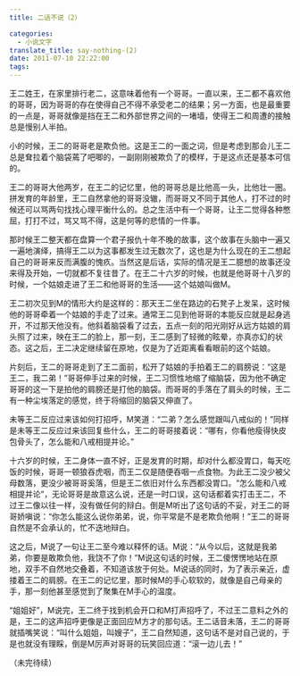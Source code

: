```yaml
---
title: 二话不说（2）

categories:
  - 小说文字
translate_title: say-nothing-(2)
date: 2011-07-10 22:22:00
tags:
---
```


王二姓王，在家里排行老二，这意味着他有一个哥哥。一直以来，王二都不喜欢他的哥哥，因为哥哥的存在使得自己不得不承受老二的结果；另一方面，也是最重要的一点是，哥哥就像是挡在王二和外部世界之间的一堵墙，使得王二和周遭的接触总是慢别人半拍。

小的时候，王二的哥哥老是欺负他。这是王二的一面之词，但是考虑到那会儿王二总是耷拉着个脑袋蔫了吧唧的，一副刚刚被欺负了的模样，于是这点还是基本可信的。

王二的哥哥大他两岁，在王二的记忆里，他的哥哥总是比他高一头，比他壮一圈。拼发育的年龄里，王二自然拿他的哥哥没辙，而哥哥又不同于其他人，打不过的时候还可以骂两句找找心理平衡什么的。总之生活中有一个哥哥，让王二觉得各种憋屈，打打不过，骂又骂不得，这是何等的悲情的一件事。

那时候王二整天都在盘算一个君子报仇十年不晚的故事，这个故事在头脑中一遍又一遍地演绎，搞得王二以为这事都发生过无数次了，这也是为什么现在的王二想起自己的哥哥来反而满腹的愧疚。当然这是后话，实际的情况是王二臆想的故事还没来得及开始，一切就都不复往昔了。在王二十六岁的时候，也就是他哥哥十八岁的时候，一个姑娘走进了王二和他哥哥的生活——这个姑娘叫做M。

王二初次见到M的情形大约是这样的：那天王二坐在路边的石凳子上发呆，这时候他的哥哥牵着一个姑娘的手走了过来。通常王二见到他哥哥的本能反应就是起身逃开，不过那天他没有。他斜着脑袋看了过去，五点一刻的阳光刚好从远方姑娘的肩头照了过来，映在王二的脸上，那一刻，王二感到了轻微的眩晕，亦真亦幻的状态。这之后，王二决定继续留在原地，仅是为了近距离看看眼前的这个姑娘。

片刻后，王二的哥哥走到了王二面前，松开了姑娘的手拍着王二的肩膀说：“这是王二，我二弟！”哥哥伸手过来的时候，王二习惯性地缩了缩脑袋，因为他不确定哥哥的这一下是拍他的肩膀还是打他的脑袋。而哥哥的手落在了肩头的时候，王二有一种尘埃落定的感觉，终于将缩回的脑袋又伸直了。

未等王二反应过来该如何打招呼，M笑道：“二弟？怎么感觉跟叫八戒似的！”同样是未等王二反应过来该回复些什么，王二的哥哥接着说：“哪有，你看他瘦得快皮包骨头了，怎么能和八戒相提并论。”

十六岁的时候，王二身体一直不好，正是发育的时期，却对什么都没胃口，每天吃饭的时候，哥哥一顿狼吞虎咽，而王二仅是随便吞咽一点食物。为此王二没少被父母数落，更没少被哥哥奚落，但是王二依旧对什么东西都没胃口。“怎么能和八戒相提并论”，无论哥哥是故意这么说，还是一时口误，这句话都着实打击王二，不过王二像以往一样，没有做任何的辩白。倒是M听出了这句话的不妥，对王二的哥哥娇嗔说：“你怎么能这么说你弟弟，说，你平常是不是老欺负他啊！”王二的哥哥自然是不会承认的，忙不迭地辩白。

这之后，M说了一句让王二至今难以释怀的话。M说：“从今以后，这就是我弟弟，你要是敢欺负他，我饶不了你！”M说这句话的时候，王二傻愣愣地站在原地，双手不自然地交叠着，不知道该放于何处。M说话的同时，为了表示亲近，虚搂着王二的肩膀。在王二的记忆里，那时候M的手心软软的，就像是自己母亲的手，那一刻他甚至感觉到了聚集在M手心的温度。

“姐姐好”，M说完，王二终于找到机会开口和M打声招呼了，不过王二意料之外的是，王二的这声招呼更像是正面回应M方才的那句话。王二话音未落，王二的哥哥就插嘴笑说：“叫什么姐姐，叫嫂子”，王二自然知道，这句话不是对自己说的，于是也就没有理睬，倒是M厉声对哥哥的玩笑回应道：“滚一边儿去！”

（未完待续）